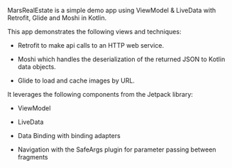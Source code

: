 MarsRealEstate is a simple demo app using ViewModel & LiveData with Retrofit, Glide and Moshi in Kotlin.

This app demonstrates the following views and techniques:

* Retrofit to make api calls to an HTTP web service.

* Moshi which handles the deserialization of the returned JSON to Kotlin data objects.

* Glide to load and cache images by URL.

It leverages the following components from the Jetpack library:

* ViewModel

* LiveData

* Data Binding with binding adapters

* Navigation with the SafeArgs plugin for parameter passing between fragments
